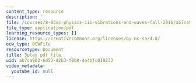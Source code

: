 ```yaml
---
content_type: resource
description: ''
file: /courses/8-03sc-physics-iii-vibrations-and-waves-fall-2016/ab7ca9026d53d2b3f0b04a4bfc019233_BX4QPdP7fT8.pdf
file_type: application/pdf
learning_resource_types: []
license: https://creativecommons.org/licenses/by-nc-sa/4.0/
ocw_type: OCWFile
resourcetype: Document
title: 3play pdf file
uid: ab7ca902-6d53-d2b3-f0b0-4a4bfc019233
video_metadata:
  youtube_id: null
---
```

